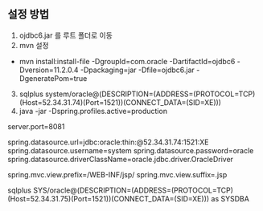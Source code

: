 ## 설정 방법
1. ojdbc6.jar 를 루트 폴더로 이동
2. mvn 설정
- mvn install:install-file -DgroupId=com.oracle -DartifactId=ojdbc6 -Dversion=11.2.0.4 -Dpackaging=jar -Dfile=ojdbc6.jar -DgeneratePom=true


3. sqlplus system/oracle@(DESCRIPTION=(ADDRESS=(PROTOCOL=TCP)(Host=52.34.31.74)(Port=1521))(CONNECT_DATA=(SID=XE)))
4. java -jar -Dspring.profiles.active=production 


server.port=8081

spring.datasource.url=jdbc:oracle:thin:@52.34.31.74:1521:XE
spring.datasource.username=system
spring.datasource.password=oracle
spring.datasource.driverClassName=oracle.jdbc.driver.OracleDriver

spring.mvc.view.prefix=/WEB-INF/jsp/
spring.mvc.view.suffix=.jsp


sqlplus SYS/oracle@(DESCRIPTION=(ADDRESS=(PROTOCOL=TCP)(Host=52.34.31.75)(Port=1521))(CONNECT_DATA=(SID=XE))) as SYSDBA